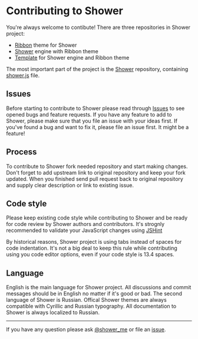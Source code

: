 # Contributing to Shower

You're always welcome to contibute! There are three repositories in Shower project:

- [Ribbon](https://github.com/shower/ribbon) theme for Shower
- [Shower](https://github.com/shower/shower) engine with Ribbon theme
- [Template](https://github.com/shower/template) for Shower engine and Ribbon theme

The most important part of the project is the [Shower](https://github.com/shower/shower) repository, containing [shower.js](https://github.com/shower/shower/blob/master/shower.js) file.

## Issues

Before starting to contribute to Shower please read through [Issues](https://github.com/shower/shower/issues?state=open) to see opened bugs and feature requests. If you have any feature to add to Shower, please make sure that you file an issue with your ideas first. If you've found a bug and want to fix it, please file an issue first. It might be a feature!


## Process

To contribute to Shower fork needed repository and start making changes. Don't forget to add upstream link to original repository and keep your fork updated. When you finished send pull request back to original repository and supply clear description or link to existing issue.

## Code style

Please keep existing code style while contributing to Shower and be ready for code review by Shower authors and contributors. It's strognly recommended to validate your JavaScript changes using [JSHint](http://jshint.com/)

By historical reasons, Shower project is using tabs instead of spaces for code indentation. It's not a big deal to keep this rule while contributing using you code editor options, even if your code style is 13.4 spaces.

## Language

English is the main language for Shower project. All discussions and commit messages should be in English no matter if it's good or bad. The second language of Shower is Russian. Offical Shower themes are always compatible with Cyrillic and Russian typography. All documentation to Shower is always localized to Russian.

---
If you have any question please ask [@shower_me](http://twitter.com/shower_me/) or file an [issue](https://github.com/shower/shower/issues?state=open).
